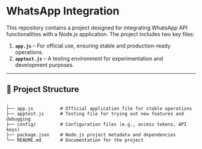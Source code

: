 # WhatsApp Integration

This repository contains a project designed for integrating WhatsApp API functionalities with a Node.js application. The project includes two key files:

1. **`app.js`** – For official use, ensuring stable and production-ready operations.
2. **`apptest.js`** – A testing environment for experimentation and development purposes.

---

## 📂 Project Structure

```plaintext
.
├── app.js          # Official application file for stable operations
├── apptest.js      # Testing file for trying out new features and debugging
├── config/         # Configuration files (e.g., access tokens, API keys)
├── package.json    # Node.js project metadata and dependencies
└── README.md       # Documentation for the project
